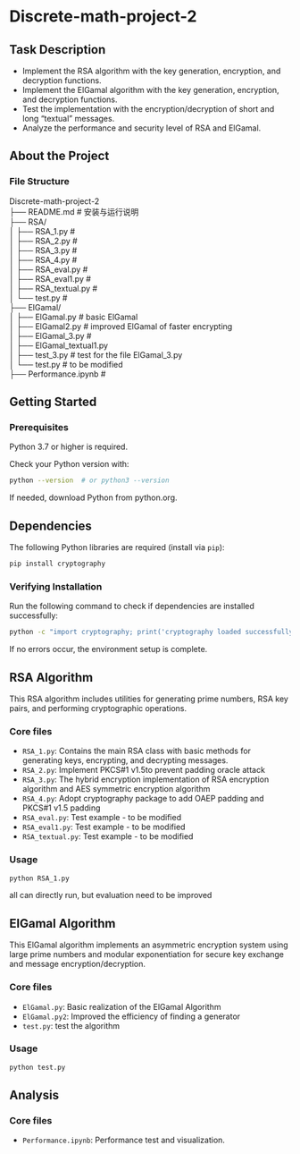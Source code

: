# Discrete-math-project-2

## Task Description
- Implement the RSA algorithm with the key generation, encryption, and decryption functions.
- Implement the ElGamal algorithm with the key generation, encryption, and decryption functions.
- Test the implementation with the encryption/decryption of short and long “textual” messages.
- Analyze the performance and security level of RSA and ElGamal.

## About the Project

### File Structure

Discrete-math-project-2\
├── README.md # 安装与运行说明\
├── RSA/\
│ ├── RSA_1.py # \
│ ├── RSA_2.py # \
│ ├── RSA_3.py # \
│ ├── RSA_4.py # \
│ ├── RSA_eval.py # \
│ ├── RSA_eval1.py # \
│ ├── RSA_textual.py # \
│ └── test.py # \
├── ElGamal/\
│ ├── ElGamal.py # basic ElGamal\
│ ├── ElGamal2.py # improved ElGamal of faster encrypting\
│ ├── ElGamal_3.py # \
│ ├── ElGamal_textual1.py \
│ ├── test_3.py # test for the file ElGamal_3.py \
│ └── test.py # to be modified\
├── Performance.ipynb # 

## Getting Started

### Prerequisites
Python 3.7 or higher is required.

Check your Python version with:
```bash
python --version  # or python3 --version
```
If needed, download Python from python.org.

## Dependencies
The following Python libraries are required (install via `pip`):

```bash
pip install cryptography
```

### Verifying Installation
Run the following command to check if dependencies are installed successfully:
```bash
python -c "import cryptography; print('cryptography loaded successfully!')"
```
If no errors occur, the environment setup is complete.

## RSA Algorithm

This RSA algorithm includes utilities for generating prime numbers, RSA key pairs, and performing cryptographic operations.

### Core files
- `RSA_1.py`: Contains the main RSA class with basic methods for generating keys, encrypting, and decrypting messages.
- `RSA_2.py`: Implement PKCS#1 v1.5to prevent padding oracle attack
- `RSA_3.py`: The hybrid encryption implementation of RSA encryption algorithm and AES symmetric encryption algorithm
- `RSA_4.py`: Adopt cryptography package to add OAEP padding and PKCS#1 v1.5 padding
- `RSA_eval.py`: Test example - to be modified
- `RSA_eval1.py`: Test example - to be modified
- `RSA_textual.py`: Test example - to be modified

### Usage
```bash
python RSA_1.py
```
all can directly run, but evaluation need to be improved

## ElGamal Algorithm

This ElGamal algorithm implements an asymmetric encryption system using large prime numbers and modular exponentiation for secure key exchange and message encryption/decryption.

### Core files
- `ElGamal.py`: Basic realization of the ElGamal Algorithm
- `ElGamal.py2`: Improved the efficiency of finding a generator
- `test.py`: test the algorithm

### Usage
```bash
python test.py
```

## Analysis

### Core files
- `Performance.ipynb`: Performance test and visualization.

